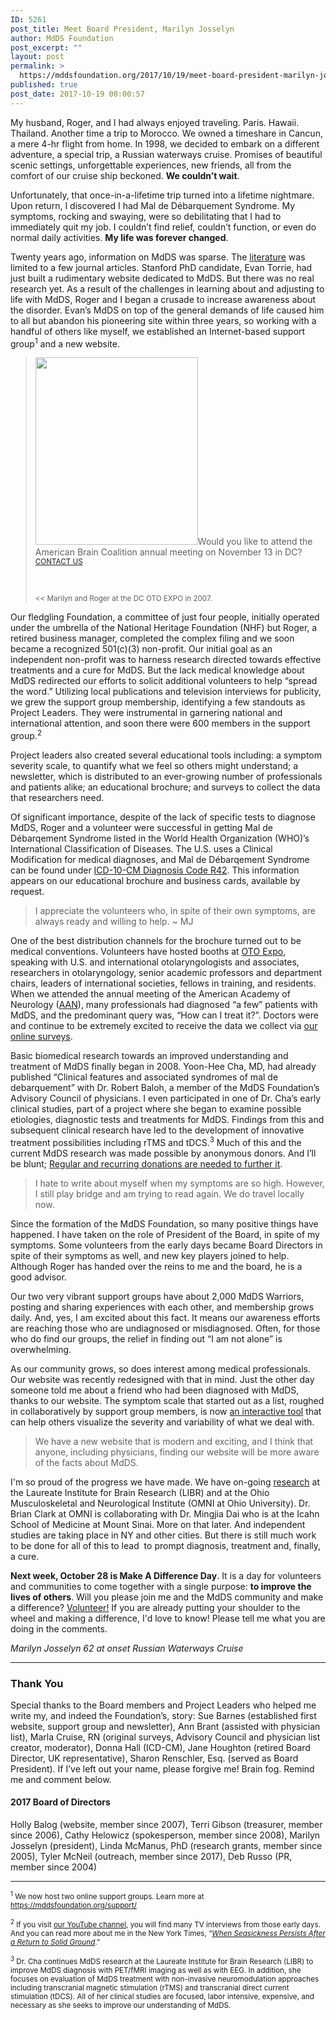 ```yaml
---
ID: 5261
post_title: Meet Board President, Marilyn Josselyn
author: MdDS Foundation
post_excerpt: ""
layout: post
permalink: >
  https://mddsfoundation.org/2017/10/19/meet-board-president-marilyn-josselyn/
published: true
post_date: 2017-10-19 00:00:57
---
```

<p class="intro">My husband, Roger, and I had always enjoyed traveling. Paris. Hawaii. Thailand. Another time a trip to Morocco. We owned a timeshare in Cancun, a mere 4-hr flight from home. In 1998, we decided to embark on a different adventure, a special trip, a Russian waterways cruise. Promises of beautiful scenic settings, unforgettable experiences, new friends, all from the comfort of our cruise ship beckoned. <strong>We couldn’t wait</strong>.</p>
Unfortunately, that once-in-a-lifetime trip turned into a lifetime nightmare. Upon return, I discovered I had Mal de Débarquement Syndrome. My symptoms, rocking and swaying, were so debilitating that I had to immediately quit my job. I couldn’t find relief, couldn’t function, or even do normal daily activities. <strong>My life was forever changed</strong>.

Twenty years ago, information on MdDS was sparse. The <a href="https://mddsfoundation.org/biomedical-literature/">literature</a> was limited to a few journal articles. Stanford PhD candidate, Evan Torrie, had just built a rudimentary website dedicated to MdDS. But there was no real research yet. As a result of the challenges in learning about and adjusting to life with MdDS, Roger and I began a crusade to increase awareness about the disorder. Evan’s MdDS on top of the general demands of life caused him to all but abandon his pioneering site within three years, so working with a handful of others like myself, we established an Internet-based support group<sup>1</sup> and a new website.
<blockquote class="inline"><img class="alignleft size-medium wp-image-5285" src="https://mddsfoundation.org/wp-content/uploads/2017/09/DC-OTO-EXPO-2007-260x300.jpeg" alt="" width="260" height="300" />Would you like to attend the American Brain Coalition annual meeting on November 13 in DC? <small><a href="mailto:connect@mddsfoundation.org">CONTACT US</a></small>

&nbsp;

<small>&lt;&lt; Marilyn and Roger at the DC OTO EXPO in 2007.</small></blockquote>
Our fledgling Foundation, a committee of just four people, initially operated under the umbrella of the National Heritage Foundation (NHF) but Roger, a retired business manager, completed the complex filing and we soon became a recognized 501(c)(3) non-profit. Our initial goal as an independent non-profit was to harness research directed towards effective treatments and a cure for MdDS. But the lack medical knowledge about MdDS redirected our efforts to solicit additional volunteers to help “spread the word.” Utilizing local publications and television interviews for publicity, we grew the support group membership, identifying a few standouts as Project Leaders. They were instrumental in garnering national and international attention, and soon there were 600 members in the support group.<sup>2</sup>

Project leaders also created several educational tools including: a symptom severity scale, to quantify what we feel so others might understand; a newsletter, which is distributed to an ever-growing number of professionals and patients alike; an educational brochure; and surveys to collect the data that researchers need.

Of significant importance, despite of the lack of specific tests to diagnose MdDS, Roger and a volunteer were successful in getting Mal de Débarqement Syndrome listed in the World Health Organization (WHO)’s International Classification of Diseases. The U.S. uses a Clinical Modification for medical diagnoses, and Mal de Débarqement Syndrome can be found under <a href="http://www.icd10data.com/ICD10CM/Codes/R00-R99/R40-R46/R42-/R42">ICD-10-CM Diagnosis Code R42</a>. This information appears on our educational brochure and business cards, available by request.
<blockquote class="inline">I appreciate the volunteers who, in spite of their own symptoms, are always ready and willing to help. ~ MJ</blockquote>
One of the best distribution channels for the brochure turned out to be medical conventions. Volunteers have hosted booths at <a href="http://www.entnet.org/">OTO Expo</a>, speaking with U.S. and international otolaryngologists and associates, researchers in otolaryngology, senior academic professors and department chairs, leaders of international societies, fellows in training, and residents. When we attended the annual meeting of the American Academy of Neurology (<a href="https://www.aan.com/">AAN</a>), many professionals had diagnosed “a few” patients with MdDS, and the predominant query was, “How can I treat it?”. Doctors were and continue to be extremely excited to receive the data we collect via <a href="https://mddsfoundation.org/patient-surveys/">our online surveys</a>.

Basic biomedical research towards an improved understanding and treatment of MdDS finally began in 2008. Yoon-Hee Cha, MD, had already published “Clinical features and associated syndromes of mal de debarquement” with Dr. Robert Baloh, a member of the MdDS Foundation’s Advisory Council of physicians. I even participated in one of Dr. Cha’s early clinical studies, part of a project where she began to examine possible etiologies, diagnostic tests and treatments for MdDS. Findings from this and subsequent clinical research have led to the development of innovative treatment possibilities including rTMS and tDCS.<sup>3</sup> Much of this and the current MdDS research was made possible by anonymous donors. And I’ll be blunt; <a href="https://mddsfoundation.org/donate/">Regular and recurring donations are needed to further it</a>.
<blockquote class="inline">I hate to write about myself when my symptoms are so high. However, I still play bridge and am trying to read again. We do travel locally now.</blockquote>
Since the formation of the MdDS Foundation, so many positive things have happened. I have taken on the role of President of the Board, in spite of my symptoms. Some volunteers from the early days became Board Directors in spite of their symptoms as well, and new key players joined to help. Although Roger has handed over the reins to me and the board, he is a good advisor.

Our two very vibrant support groups have about 2,000 MdDS Warriors, posting and sharing experiences with each other, and membership grows daily. And, yes, I am excited about this fact. It means our awareness efforts are reaching those who are undiagnosed or misdiagnosed. Often, for those who do find our groups, the relief in finding out “I am not alone” is overwhelming.

As our community grows, so does interest among medical professionals. Our website was recently redesigned with that in mind. Just the other day someone told me about a friend who had been diagnosed with MdDS, thanks to our website. The symptom scale that started out as a list, roughed in collaboratively by support group members, is now <a href="https://mddsfoundation.org/symptoms/">an interactive tool</a> that can help others visualize the severity and variability of what we deal with.
<blockquote class="inline">We have a new website that is modern and exciting, and I think that anyone, including physicians, finding our website will be more aware of the facts about MdDS.</blockquote>
I'm so proud of the progress we have made. We have on-going <a href="https://mddsfoundation.org/research/">research</a> at the Laureate Institute for Brain Research (LIBR) and at the Ohio Musculoskeletal and Neurological Institute (OMNI at Ohio University). Dr. Brian Clark at OMNI is collaborating with Dr. Mingjia Dai who is at the Icahn School of Medicine at Mount Sinai. More on that later. And independent studies are taking place in NY and other cities. But there is still much work to be done for all of this to lead  to prompt diagnosis, treatment and, finally, a cure.

<strong>Next week, October 28 is Make A Difference Day</strong>. It is a day for volunteers and communities to come together with a single purpose: <strong>to improve the lives of others</strong>. Will you please join me and the MdDS community and make a difference? <a href="https://mddsfoundation.org/volunteer-mdds-foundation/">Volunteer!</a> If you are already putting your shoulder to the wheel and making a difference, I'd love to know! Please tell me what you are doing in the comments.

<i>Marilyn Josselyn</i>
<i>62 at onset</i>
<i>Russian Waterways Cruise</i>

<hr />

<h3>Thank You</h3>
Special thanks to the Board members and Project Leaders who helped me write my, and indeed the Foundation’s, story: Sue Barnes (established first website, support group and newsletter), Ann Brant (assisted with physician list), Marla Cruise, RN (original surveys, Advisory Council and physician list creator, moderator), Donna Hall (ICD-CM), Jane Houghton (retired Board Director, UK representative), Sharon Renschler, Esq. (served as Board President). If I’ve left out your name, please forgive me! Brain fog. Remind me and comment below.
<h4>2017 Board of Directors</h4>
Holly Balog (website, member since 2007), Terri Gibson (treasurer, member since 2006), Cathy Helowicz (spokesperson, member since 2008), Marilyn Josselyn (president), Linda McManus, PhD (research grants, member since 2005), Tyler McNeil (outreach, member since 2017), Deb Russo (PR, member since 2004)

<hr />

<small><sup>1</sup> We now host two online support groups. Learn more at <a href="https://mddsfoundation.org/support/">https://mddsfoundation.org/support/</a></small>

<small><sup>2</sup> If you visit <a href="https://www.youtube.com/user/mddsfoundation/videos">our YouTube channel</a>, you will find many TV interviews from those early days. And you can read more about me in the New York Times, “<a href="http://www.nytimes.com/2007/06/12/health/12mal.html?mcubz=1"><i>When Seasickness Persists After a Return to Solid Ground</i></a>.”</small>

<small><sup>3</sup> Dr. Cha continues MdDS research at the Laureate Institute for Brain Research (LIBR) to improve MdDS diagnosis with PET/fMRI imaging as well as with EEG. In addition, she focuses on evaluation of MdDS treatment with non-invasive neuromodulation approaches including transcranial magnetic stimulation (rTMS) and transcranial direct current stimulation (tDCS). All of her clinical studies are focused, labor intensive, expensive, and necessary as she seeks to improve our understanding of MdDS.</small>